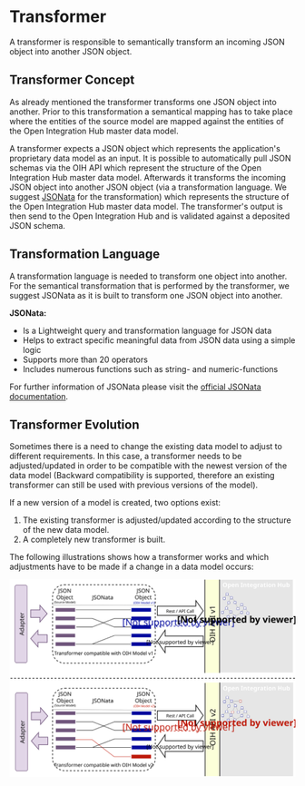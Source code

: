 # Transformer

A transformer is responsible to semantically transform an incoming JSON object into another JSON object.

## Transformer Concept
As already mentioned the transformer transforms one JSON object into another. Prior to this transformation a semantical mapping has to take place where the entities of the source model are mapped against the entities of the Open Integration Hub master data model.

A transformer expects a JSON object which represents the application's proprietary data model as an input. It is possible to automatically pull JSON schemas via the OIH API which represent the structure of the Open Integration Hub master data model. Afterwards it transforms the incoming JSON object into another JSON object (via a transformation language. We suggest [JSONata](http://jsonata.org/) for the transformation) which represents the structure of the Open Integration Hub master data model. The transformer's output is then send to the Open Integration Hub and is validated against a deposited JSON schema.

## Transformation Language
A transformation language is needed to transform one object into another. For the semantical transformation that is performed by the transformer, we suggest JSONata as it is built to transform one JSON object into another.

**JSONata:**
- Is a Lightweight query and transformation language for JSON data
- Helps to extract specific meaningful data from JSON data using a simple logic
- Supports more than 20 operators
- Includes numerous functions such as string- and numeric-functions

For further information of JSONata please visit the [official JSONata documentation](http://jsonata.org/).

## Transformer Evolution
Sometimes there is a need to change the existing data model to adjust to different requirements. In this case, a transformer needs to be adjusted/updated in order to be compatible with the newest version of the data model (Backward compatibility is supported, therefore an existing transformer can still be used with previous versions of the model).

If a new version of a model is created, two options exist:
1. The existing transformer is adjusted/updated according to the structure of the new data model.
2. A completely new transformer is built.

The following illustrations shows how a transformer works and which adjustments have to be made if a change in a data model occurs:

![TransformerEvolution](Assets/TransformerEvolution.svg)
